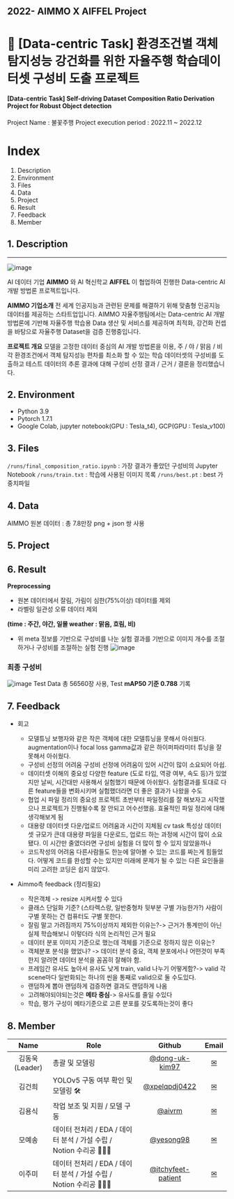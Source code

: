 ## 2022- AIMMO X AIFFEL Project

# 🚚 [Data-centric Task] 환경조건별 객체 탐지성능 강건화를 위한 자율주행 학습데이터셋 구성비 도출 프로젝트
#### [Data-centric Task] Self-driving Dataset Composition Ratio Derivation Project for Robust Object detection

Project Name : 불꽃주행 
Project execution period : 2022.11 ~ 2022.12

# Index
1. Description
2. Environment
3. Files
4. Data
5. Project
6. Result
7. Feedback
8. Member
   
## 1. Description
---
![image](https://user-images.githubusercontent.com/108614874/206998885-cd327b15-e806-42f0-b502-04f1df61854d.png)

AI 데이터 기업 **AIMMO** 와 AI 혁신학교 **AIFFEL** 이 협업하여 진행한 Data-centric AI 개발 방법론 프로젝트입니다.

**AIMMO 기업소개**
전 세계 인공지능과 관련된 문제를 해결하기 위해 맞춤형 인공지능 데이터를 제공하는 스타트업입니다. AIMMO 자율주행팀에서는 Data-centric AI 개발 방법론에 기반해 자율주행 학습용 Data 생산 및 서비스를 제공하며 최적화, 강건화 컨셉을 바탕으로 자율주행 Dataset을 검증 진행중입니다. 

**프로젝트 개요**
모델을 고정한 데이터 중심의 AI 개발 방법론을 이용, 주 / 야 / 맑음 / 비 각 환경조건에서 객체 탐지성능 편차를 최소화 할 수 있는 학습 데이터셋의 구성비를 도출하고 테스트 데이터의 추론 결과에 대해 구성비 선정 결과 / 근거 / 결론을 정리했습니다.

## 2. Environment  
* Python 3.9
* Pytorch 1.7.1
* Google Colab, jupyter notebook(GPU : Tesla_t4), GCP(GPU : Tesla_v100)

## 3. Files
`/runs/final_composition_ratio.ipynb` : 가장 결과가 좋았던  구성비의 Jupyter Notebook
`/runs/train.txt` : 학습에 사용된 이미지 목록
`/runs/best.pt` : best 가중치파일

## 4. Data
AIMMO 원본 데이터 : 총 7.8만장 png + json 쌍 사용

## 5. Project 

## 6. Result
**Preprocessing**
* 원본 데이터에서 잘림, 가림이 심한(75%이상) 데이터를 제외
* 라벨링 일관성 오류 데이터 제외

**(time : 주간, 야간, 일몰 weather : 맑음, 흐림, 비)**
* 위 meta 정보를 기반으로 구성비를 나눈 실험 결과를 기반으로 이미지 개수를 조절하거나 구성비를 조절하는 실험 진행
![image](https://user-images.githubusercontent.com/108614874/207001283-79741e2a-ba11-4ee1-99c6-ec8e73b001f7.png)

### 최종 구성비 
![image](https://user-images.githubusercontent.com/108614874/207000994-8a86e8e8-5979-4017-b693-7a1fc52f4ef4.png)
Test Data 총 56560장 사용, Test **mAP50 기준 0.788** 기록

## 7. Feedback
* 회고
	* 모델튜닝
	보행자와 같은 작은 객체에 대한 모델튜닝을 못해서 아쉬웠다.
	augmentation이나 focal loss gamma값과 같은 하이퍼파라미터 튜닝을 잘 못해서 아쉬웠다.
	* 구성비 선정의 어려움
	구성비 선정에 어려움이 있어 시간이 많이 소요되어 아쉽.
	* 데이터셋 이해의 중요성
	다양한 feature (도로 타입, 역광 여부, 속도 등)가 있었지만 날씨, 시간대만 사용해서 실험했기 때문에 아쉬웠다. 실험결과를 토대로 다른 feature들을 변화시키며 실험했더라면 더 좋은 결과가 나왔을 수도
	* 협업 시 파일 정리의 중요성
	프로젝트 초반부터 파일정리를 잘 해보자고 시작했으나 프로젝트가 진행될수록 잘 안되고 어수선했음. 효율적인 파일 정리에 대해 생각해보게 됨
	* 대용량 데이터셋 다운/업로드 어려움과 시간이 지체됨
	cv task 특성상 데이터셋 규모가 큰데 대용량 파일을 다운로드, 업로드 하는 과정에 시간이 많이 소요됐다. 이 시간만 줄였더라면 구성비 실험을 더 많이 할 수 있지 않았을까나
	* 코드작성의 어려움
	다른사람들도 한눈에 알아볼 수 있는 코드를 짜는게 힘들었다. 어떻게 코드를 완성할 수는 있지만 미래에 문제가 될 수 있는 다른 요인들을 미리 고려한 코딩은 쉽지 않았다.


* Aimmo측 feedback (정리필요)
	-   작은객체 -> resize 시켜서할 수 있다
	-   클래스 단일화 기준? (스타렉스랑, 일반중형차 뒷부분 구별 가능한가?) 사람이 구별 못하는 건 컴퓨터도 구별 못한다.
	-   잘림 말고 가려짐까지 75%이상까지 제외한 이유는?-> 근거가 통계만이 아닌 실제 학습해보니 이렇더라 식의 논리적인 근거 필요
	-   데이터 분포 이미지 기준으로 했는데 객체를 기준으로 정하지 않은 이유는?
	-   객체분포 분석을 했었나? -> 데이터 분석 중요, 객체 분포에서나 어떤것이 부족한지 알려면 데이터 분석을 꼼꼼히 잘해야 함.
	-   프레임간 유사도 높아서 유사도 낮게 train, valid 나누기 어떻게함?-> valid 각 scene마다 일반화되는 하나의 씬을 통째로 valid으로 둘 수도있다.
	-   랜덤하게 뽑아 랜덤하게 검증하면 결과도 랜덤하게 나옴
	-   고려해야되야되는것은 **메타 중심**-> 유사도를 줄일 수있다
	-   학습, 평가 구성이 메타기준으로 고른 분포를 갖도록하는것이 좋다

## 8. Member
| Name           | Role                                                              |                           Github                           |         Email         |
|:----------------:|-------------------------------------------------------------------|:----------------------------------------------------------:|:---------------------:|
| 김동욱 (Leader) | 총괄 및 모델링                                                    | [@dong-uk-kim97](https://github.com/dong-uk-kim97)         |                       [✉](kdw24739577@gmail.com)|
| 김건희         | YOLOv5 구동 여부 확인 및 모델링 🛠                                 | [@xpelqpdj0422](https://github.com/xpelqpdj0422)           |                       [✉](xpelqpdj0422@gmail.com)|
| 김용식         | 작업 보조 및 지원 / 모델 구동                                     | [@aivrm](https://github.com/aivrm)                         |                [✉](a01023820775@gmail.com)         |
| 모예송         | 데이터 전처리 / EDA / 데이터 분석 / 가설 수립 / Notion 수리공 👩🏻‍🔧 | [@yesong98](https://github.com/yesong98)                   |                       [✉](yesongmo98@gmail.com)|
| 이주미         | 데이터 전처리 / EDA / 데이터 분석 / 가설 수립 / Notion 수리공 👩🏻‍🔧 | [@itchyfeet-patient](https://github.com/itchyfeet-patient) | [✉](jumi.lee106@gmail.com) |
